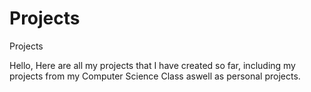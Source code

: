 # Projects
Projects


Hello, Here are all my projects that I have created so far, including my projects from my Computer Science Class aswell as personal projects.
